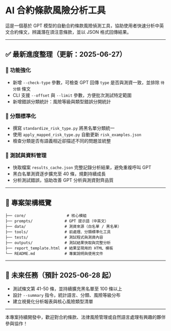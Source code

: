 # AI 合約條款風險分析工具

這是一個基於 GPT 模型的自動合約條款風險偵測工具，協助使用者快速分析中英文合約條文，辨識潛在須注意條款，並以 JSON 格式回傳結果。

---

## ✅ 最新進度整理（更新：2025-06-27）

### 🔧 功能強化

* 新增 `--check-type` 參數，可檢查 GPT 回傳 `type` 是否與測資一致，並排除 `待分類` 條文
* CLI 支援 `--offset` 與 `--limit` 參數，方便批次測試特定範圍
* 新增錯誤分類統計：風險等級與類型錯誤分開統計

### 📁 分類標準化

* 撰寫 `standardize_risk_type.py` 將黑名單分類統一
* 使用 `apply_mapped_risk_type.py` 自動更新 `risk_examples.json`
* 檢查分類是否有語義相近卻描述不同的問題並統整

### 🧪 測試與資料管理

* 快取檔案 `results_cache.json` 完整記錄分析結果，避免重複呼叫 GPT
* 黑白名單測資逐步擴充至 40 條，規劃持續成長
* 分析測試錯誤，協助改善 GPT 分析與測資對齊品質

---

## 📌 專案架構概覽

```
├── core/                  # 核心模組
├── prompts/              # GPT 提示語（中英文）
├── data/                 # 測資來源（白名單 / 黑名單）
├── tools/                # 前處理、分類標準化工具
├── tests/                # 測試程式與測資內容
├── outputs/              # 測試結果快取與完整分析
├── report_template.html  # 結果呈現用的 HTML 模板
└── README.md             # 專案說明與使用文件
```

---

## 🔮 未來任務（預計 2025-06-28 起）

* 測試條文第 41-50 條，並持續擴充黑名單至 100 條以上
* 設計 `--summary` 指令，統計語言、分類、風險等級分布
* 建立視覺化分析報表與核心風險類型清單

---

本專案持續開發中，歡迎對合約條款、法律風險管理或自然語言處理有興趣的夥伴參與協作！
